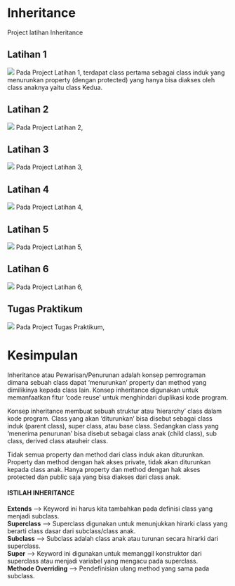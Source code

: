 # Inheritance
Project latihan Inheritance

<h2>Latihan 1</h2>
<img src = "https://user-images.githubusercontent.com/68726459/111560717-af0b6a00-87c5-11eb-8c39-acb50c74e744.png">
Pada Project Latihan 1, terdapat class pertama sebagai class induk yang menurunkan property (dengan protected) yang
hanya bisa diakses oleh class anaknya yaitu class Kedua.

<h2>Latihan 2</h2>
<img src = "https://user-images.githubusercontent.com/68726459/111560761-c8acb180-87c5-11eb-97c1-11a82344aae7.png">
Pada Project Latihan 2, 

<h2>Latihan 3</h2>
<img src = "https://user-images.githubusercontent.com/68726459/111560840-f85bb980-87c5-11eb-9286-531b74638eff.png">
Pada Project Latihan 3,

<h2>Latihan 4</h2>
<img src = "https://user-images.githubusercontent.com/68726459/111560882-0f9aa700-87c6-11eb-8093-b6f2f0cf365c.png">
Pada Project Latihan 4,

<h2>Latihan 5</h2>
<img src = "https://user-images.githubusercontent.com/68726459/111560954-35c04700-87c6-11eb-89ac-31ddc372b3b3.png">
Pada Project Latihan 5,

<h2>Latihan 6</h2>
<img src = "https://user-images.githubusercontent.com/68726459/111560990-48d31700-87c6-11eb-96a5-2e2c1990f060.png">
Pada Project Latihan 6,


<h2>Tugas Praktikum</h2>
<img src = "https://user-images.githubusercontent.com/68726459/111561184-9cddfb80-87c6-11eb-936c-b02aa0d8636e.png">
Pada Project Tugas Praktikum,


<h1>Kesimpulan</h1>
<p>Inheritance atau Pewarisan/Penurunan adalah konsep pemrograman dimana sebuah class dapat ‘menurunkan’ property dan 
method yang dimilikinya kepada class lain. Konsep inheritance digunakan untuk memanfaatkan fitur ‘code reuse’ untuk 
menghindari duplikasi kode program.</P>

<p>Konsep inheritance membuat sebuah struktur atau ‘hierarchy’ class dalam kode program. Class yang akan ‘diturunkan’ 
bisa disebut sebagai class induk (parent class), super class, atau base class. Sedangkan class yang ‘menerima penurunan’ 
bisa disebut sebagai class anak (child class), sub class, derived class atauheir class.</p>

<p>Tidak semua property dan method dari class induk akan diturunkan. Property dan method dengan hak akses private, tidak 
akan diturunkan kepada class anak. Hanya property dan method dengan hak akses protected dan public saja yang bisa 
diakses dari class anak.</p>

<h4>ISTILAH INHERITANCE</h4>
<b>Extends</b>   -->   Keyword ini harus kita tambahkan pada definisi class yang menjadi subclass. <br>
<b>Superclass</b>    -->   Superclass digunakan untuk menunjukkan hirarki class yang berarti class dasar dari subclass/class anak. <br>
<b>Subclass</b>    -->   Subclass adalah class anak atau turunan secara hirarki dari superclass. <br>
<b>Super</b>   -->   Keyword ini digunakan untuk memanggil konstruktor dari superclass atau menjadi variabel yang mengacu pada superclass.<br>
<b>Methode Overriding</b>    -->   Pendefinisian ulang method yang sama pada subclass. <br>
